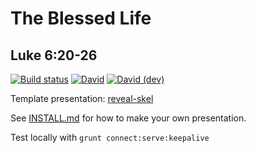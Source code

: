 # The Blessed Life
## Luke 6:20-26

[![Build status](https://github.com/sermons/blessed/actions/workflows/build.yml/badge.svg)](https://github.com/sermons/blessed/actions/workflows/build.yml)
[![David](https://img.shields.io/david/sermons/blessed)](https://david-dm.org/sermons/blessed)
[![David (dev)](https://img.shields.io/david/dev/sermons/blessed)](https://david-dm.org/sermons/blessed?type=dev)

Template presentation: [reveal-skel](https://github.com/sermons/reveal-skel)

See [INSTALL.md](INSTALL.md)
for how to make your own presentation.

Test locally with `grunt connect:serve:keepalive`
